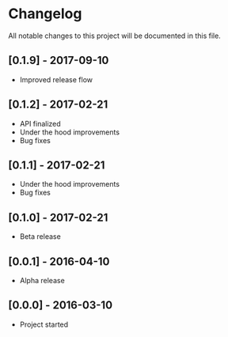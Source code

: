 # Changelog

All notable changes to this project will be documented in this file.

## [0.1.9] - 2017-09-10
- Improved release flow

## [0.1.2] - 2017-02-21
- API finalized
- Under the hood improvements
- Bug fixes

## [0.1.1] - 2017-02-21
- Under the hood improvements
- Bug fixes

## [0.1.0] - 2017-02-21
- Beta release

## [0.0.1] - 2016-04-10
- Alpha release

## [0.0.0] - 2016-03-10
- Project started
